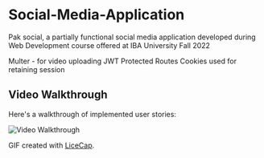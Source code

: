 # Social-Media-Application
Pak social, a partially functional social media application developed during Web Development course offered at IBA University Fall 2022

Multer - for video uploading
JWT Protected Routes
Cookies used for retaining session


## Video Walkthrough

Here's a walkthrough of implemented user stories:

<img src='https://imgur.com/96yfICM.gif' title='Video Walkthrough' width='' alt='Video Walkthrough' />

GIF created with [LiceCap](http://www.cockos.com/licecap/).
